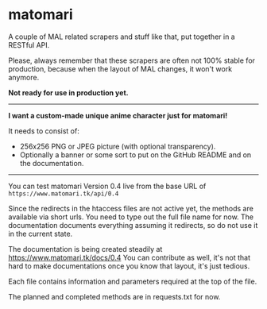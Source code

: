 # matomari

A couple of MAL related scrapers and stuff like that, put together in a RESTful API.

Please, always remember that these scrapers are often not 100% stable for production, because when the layout of MAL changes, it won't work anymore. 

**Not ready for use in production yet.**

---

**I want a custom-made unique anime character just for matomari!**

It needs to consist of:
- 256x256 PNG or JPEG picture (with optional transparency).
- Optionally a banner or some sort to put on the GitHub README and on the documentation.

---

You can test matomari Version 0.4 live from the base URL of ```https://www.matomari.tk/api/0.4```

Since the redirects in the htaccess files are not active yet, the methods are available via short urls. You need to type out the full file name for now. The documentation documents everything assuming it redirects, so do not use it in the current state.

The documentation is being created steadily at https://www.matomari.tk/docs/0.4
You can contribute as well, it's not that hard to make documentations once you know that layout, it's just tedious.

Each file contains information and parameters required at the top of the file.

The planned and completed methods are in requests.txt for now.
